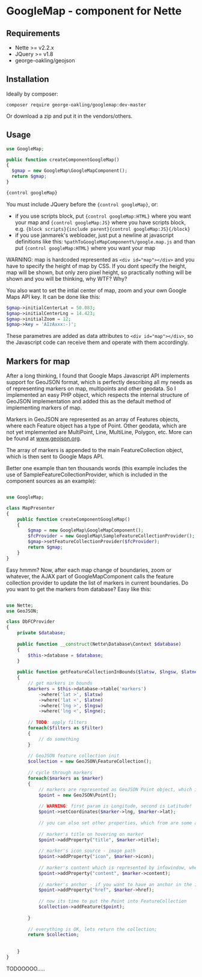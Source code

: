 GoogleMap - component for Nette
==========================

Requirements
------------
- Nette >= v2.2.x
- JQuery >= v1.8
- george-oakling/geojson


Installation
------------

Ideally by composer:

```
composer require george-oakling/googlemap:dev-master
```

Or download a zip and put it in the vendors/others.


Usage
-----

```php
use GoogleMap;

public function createComponentGoogleMap()
{
  $gmap = new GoogleMap\GoogleMapComponent();
  return $gmap;
}

{control googleMap}
```

You must include JQuery before the ```{control googleMap}```, or:
- if you use scripts block, put ```{control googleMap:HTML}``` where you want your map and ```{control googleMap:JS}``` where you have scripts block, e.g. ```{block scripts}{include parent}{control googleMap:JS}{/block}```
- if you use janmarek's webloader, just put a newline at javascript definitions like this: ```%pathToGoogleMapComponent%/google.map.js``` and than put ```{control googleMap:HTML}``` where you want your map

WARNING: map is hardcoded represented as ```<div id="map"></div>``` and you have to specify the height of map by CSS. If you dont specify the height, map will be shown, but only zero pixel height, so practically nothing will be shown and you will be thinking, why WTF? Why?

You also want to set the intial center of map, zoom and your own Google Maps API key. It can be done like this:

```php
$gmap->initialCenterLat = 50.083;
$gmap->initialCenterLng = 14.423;
$gmap->initialZoom = 12;
$gmap->key = 'AIzAxxx:-)';
```

These parametres are added as data attributes to ```<div id="map"></div>```, so the Javascript code can receive them and operate with them accordingly.

Markers for map
---------------

After a long thinking, I found that Google Maps Javascript API implements support for GeoJSON format, which is perfectly describing all my needs as of representing markers on map, multipoints and other geodata. So I implemented an easy PHP object, which respects the internal structure of GeoJSON implementation and added this as the default method of implementing markers of map.

Markers in GeoJSON are represented as an array of Features objects, where each Feature object has a type of Point. Other geodata, which are not yet implemented are MultiPoint, Line, MultiLine, Polygon, etc. More can be found at www.geojson.org.

The array of markers is appended to the main FeatureCollection object, which is then sent to Google Maps API.

Better one example than ten thousands words (this example includes the use of SampleFeatureCollectionProvider, which is included in the component sources as an example):


```php

use GoogleMap;

class MapPresenter
{
	public function createComponentGoogleMap()
	{
  		$gmap = new GoogleMap\GoogleMapComponent();
  		$fcProvider = new GoogleMap\SampleFeatureCollectionProvider();
  		$gmap->setFeatureCollectionProvider($fcProvider);
		return $gmap;
	}
}
```

Easy hmmm? Now, after each map change of boundaries, zoom or whatever, the AJAX part of GoogleMapComponent calls the feature collection provider to update the list of markers in current boundaries. Do you want to get the markers from database? Easy like this:

```php

use Nette;
use GeoJSON;

class DbFCProvider
{
	private $database;
	
	public function __construct(Nette\Database\Context $database)
	{
		$this->database = $database;
	}
	
	public function getFeatureCollectionInBounds($latsw, $lngsw, $latne, $lngne, $filters = array())
	{
		// get markers in bounds
		$markers = $this->database->table('markers')
			->where('lat >', $latsw)
			->where('lat <', $latne)
			->where('lng >', $lngsw)
			->where('lng <', $lngne);
		
		// TODO: apply filters
		foreach($filters as $filter)
		{
			// do something
		}
		
		// GeoJSON feature collection init
		$collection = new GeoJSON\FeatureCollection();
		
		// cycle through markers
		foreach($markers as $marker)
		{
			// markers are represented as GeoJSON Point object, which is an extension to GeoJSON Feature object
			$point = new GeoJSON\Point();
			
			// WARNING: first param is Longitude, second is Latitude!
			$point->setCoordinates($marker->lng, $marker->lat);
			
			// you can also set other properties, which from are some automatically doing something :)
			
			// marker's title on hovering on marker
			$point->addProperty("title", $marker->title);
			
			// marker's icon source - image path
			$point->addProperty("icon", $marker->icon);
			
			// marker's content which is represented by infowindow, when you click on marker
			$point->addProperty("content", $marker->content);
			
			// marker's anchor - if you want to have an anchor in the infowindow of each marker, just add the href property and each infowindow will have direct <a href> after the content
			$point->addProperty("href", $marker->href);
			
			// now its time to put the Point into FeatureCollection
			$collection->addFeature($point);
			
		}
		
		// everything is OK, lets return the collection;
		return $collection;
		
		
	}
}
```




TODOOOOO.....

